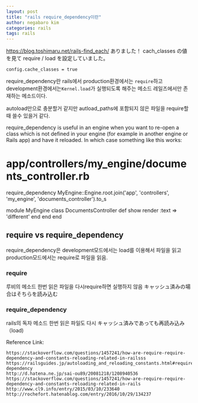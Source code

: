 ```yaml
---
layout: post
title: "rails require_dependency이란"
author: negabaro kim
categories: rails
tags: rails
---
```


https://blog.toshimaru.net/rails-find_each/
ありました！
cach_classes の値を見て require / load を設定していました。

```
config.cache_classes = true
```

require_dependency란 rails에서 production환경에서는 `require`하고
development환경에서는`Kernel.load`가 실행되도록 해주는 메소드
레일즈에서만 존재하는 메소드이다.

autoload만으로 충분할거 같지만 autload_paths에 포함되지 않은 파일을 require할때 쓸수 있을거 같다.

require_dependency is useful in an engine when you want to re-open a class which is not defined in your engine (for example in another engine or Rails app) and have it reloaded. In which case something like this works:

# app/controllers/my_engine/documents_controller.rb

require_dependency MyEngine::Engine.root.join('app', 'controllers', 'my_engine', 'documents_controller').to_s

module MyEngine
class DocumentsController
def show
render :text => 'different'
end
end
end

## require vs require_dependency

require_dependency은 development모드에서는 load를 이용해서 파일을 읽고
production모드에서는 require로 파일을 읽음.

### require

루비의 메소드
한번 읽은 파일을 다시require하면 실행하지 않음
キャッシュ済みの場合はそちらを読み込む

### require_dependency

rails의 독자 메소드
한번 읽은 파일도 다시
キャッシュ済みであっても再読み込み（load)

Reference Link:

```
https://stackoverflow.com/questions/1457241/how-are-require-require-dependency-and-constants-reloading-related-in-railsss
https://railsguides.jp/autoloading_and_reloading_constants.html#require-dependency
http://d.hatena.ne.jp/sai-ou89/20081218/1208940536
https://stackoverflow.com/questions/1457241/how-are-require-require-dependency-and-constants-reloading-related-in-rails
http://www.cl9.info/entry/2015/03/10/233640
http://rochefort.hatenablog.com/entry/2016/10/29/134237
```
